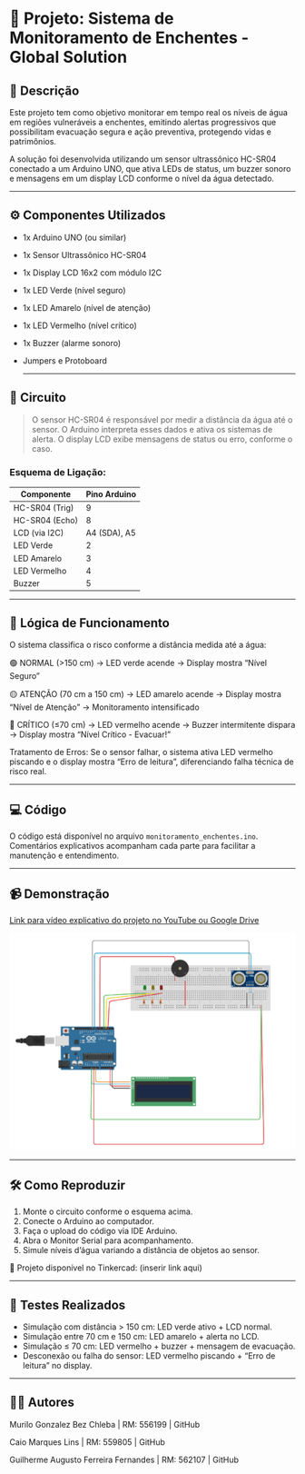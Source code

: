 # 🌊 Projeto: Sistema de Monitoramento de Enchentes - Global Solution

## 📌 Descrição

Este projeto tem como objetivo monitorar em tempo real os níveis de água em regiões vulneráveis a enchentes, emitindo alertas progressivos que possibilitam evacuação segura e ação preventiva, protegendo vidas e patrimônios.

A solução foi desenvolvida utilizando um sensor ultrassônico HC-SR04 conectado a um Arduino UNO, que ativa LEDs de status, um buzzer sonoro e mensagens em um display LCD conforme o nível da água detectado.

---

## ⚙️ Componentes Utilizados

- 1x Arduino UNO (ou similar)
- 1x Sensor Ultrassônico HC-SR04
- 1x Display LCD 16x2 com módulo I2C
- 1x LED Verde (nível seguro)
- 1x LED Amarelo (nível de atenção)
- 1x LED Vermelho (nível crítico)
- 1x Buzzer (alarme sonoro)
- Jumpers e Protoboard

  ---

## 📐 Circuito

> O sensor HC-SR04 é responsável por medir a distância da água até o sensor.
> O Arduino interpreta esses dados e ativa os sistemas de alerta.
> O display LCD exibe mensagens de status ou erro, conforme o caso.


### Esquema de Ligação:
| Componente     | Pino Arduino |
|----------------|--------------|
| HC-SR04 (Trig) | 9            |              
| HC-SR04 (Echo) | 8            |             
| LCD (via I2C)  | A4 (SDA), A5 |
| LED Verde      | 2            |
| LED Amarelo    | 3            | 
| LED Vermelho	 | 4            |
| Buzzer         | 5            |

---


## 🧠 Lógica de Funcionamento

O sistema classifica o risco conforme a distância medida até a água:

🟢 NORMAL (>150 cm)
→ LED verde acende
→ Display mostra “Nível Seguro”

🟡 ATENÇÃO (70 cm a 150 cm)
→ LED amarelo acende
→ Display mostra “Nível de Atenção”
→ Monitoramento intensificado

🔴 CRÍTICO (≤70 cm)
→ LED vermelho acende
→ Buzzer intermitente dispara
→ Display mostra “Nível Crítico - Evacuar!”

Tratamento de Erros:
Se o sensor falhar, o sistema ativa LED vermelho piscando e o display mostra “Erro de leitura”, diferenciando falha técnica de risco real.

---

## 💻 Código

O código está disponível no arquivo `monitoramento_enchentes.ino`.
Comentários explicativos acompanham cada parte para facilitar a manutenção e entendimento.

---

## 📹 Demonstração

[Link para vídeo explicativo do projeto no YouTube ou Google Drive](link)

![Foto do projeto](tinkercad.png)

---

## 🛠️ Como Reproduzir

1. Monte o circuito conforme o esquema acima.
2. Conecte o Arduino ao computador.
3. Faça o upload do código via IDE Arduino.
4. Abra o Monitor Serial para acompanhamento.
5. Simule níveis d’água variando a distância de objetos ao sensor.

🔗 Projeto disponível no Tinkercad: (inserir link aqui)

---

## 🧪 Testes Realizados

- Simulação com distância > 150 cm: LED verde ativo + LCD normal.
- Simulação entre 70 cm e 150 cm: LED amarelo + alerta no LCD.
- Simulação ≤ 70 cm: LED vermelho + buzzer + mensagem de evacuação.
- Desconexão ou falha do sensor: LED vermelho piscando + “Erro de leitura” no display.

---

## 👨‍💻 Autores

Murilo Gonzalez Bez Chleba | RM: 556199 | GitHub

Caio Marques Lins | RM: 559805 | GitHub

Guilherme Augusto Ferreira Fernandes | RM: 562107  | GitHub
